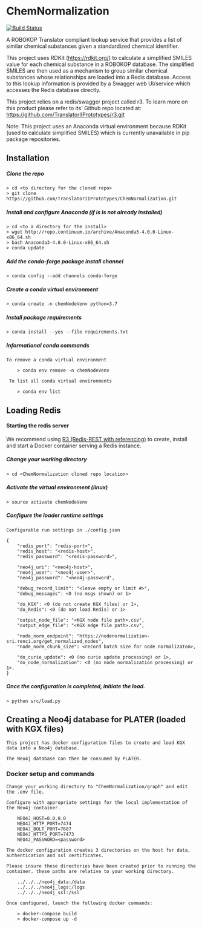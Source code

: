 # ChemNormalization

[![Build Status](https://travis-ci.com/TranslatorIIPrototypes/ChemNormalization.svg?branch=master)](https://travis-ci.com/TranslatorIIPrototypes/ChemNormalization)

A ROBOKOP Translator compliant lookup service that provides a list of similar chemical substances given a standardized chemical identifier.

This project uses RDKit (https://rdkit.org/) to calculate a simplified SMILES value for each chemical substance in a ROBOKOP database. The simplified SMILES are then used as a mechanism to group similar chemical substances whose relationships are loaded into a Redis database. Access to this lookup information is provided by a Swagger web UI/service which accesses the Redis database directly. 

This project relies on a redis/swagger project called r3. To learn more on this product please refer to its' Github repo located at: https://github.com/TranslatorIIPrototypes/r3.git

Note: This project uses an Anaconda virtual environment because RDKit (used to calculate simplified SMILES) which is currently unavailable in pip package repositories.
## Installation
##### Clone the repo
    
    > cd <to directory for the cloned repo>
    > git clone https://github.com/TranslatorIIPrototypes/ChemNormalization.git
     
##### Install and configure Anaconda (if is is not already installed)

    > cd <to a directory for the install>
    > wget http://repo.continuum.io/archive/Anaconda3-4.0.0-Linux-x86_64.sh
    > bash Anaconda3-4.0.0-Linux-x86_64.sh
    > conda update

##### Add the conda-forge package install channel

    > conda config --add channels conda-forge

##### Create a conda virtual environment

    > conda create -n chemNodeVenv python=3.7

##### Install package requirements 

    > conda install --yes --file requirements.txt
         
##### Informational conda commands
    To remove a conda virtual environment
    
        > conda env remove -n chemNodeVenv
     
     To list all conda virtual environments
     
        > conda env list

## Loading Redis

#### Starting the redis server 
We recommend using 
[R3 (Redis-REST with referencing)](https://github.com/TranslatorIIPrototypes/r3) to create, install and start a Docker container serving a Redis instance. 

##### Change your working directory

    > cd <ChemNormalization cloned repo location>

##### Activate the virtual environment (linux)

    > source activate chemNodeVenv
    
##### Configure the loader runtime settings

    Configurable run settings in ./config.json
    
    {
        "redis_port": "redis-port>",
        "redis_host": "<redis-host>",
        "redis_password": "<redis-password>",
    
        "neo4j_uri": "<neo4j-host>",
        "neo4j_user": "<neo4j-user>",
        "neo4j_password": "<neo4j-password",
    
        "debug_record_limit": "<leave empty or limit #>",
        "debug_messages": <0 (no msgs shown) or 1>
                
        "do_KGX": <0 (do not create KGX files) or 1>,
        "do_Redis": <0 (do not load Redis) or 1>
            
        "output_node_file": "<KGX node file path>.csv",
        "output_edge_file": "<KGX edge file path>.csv",
    
        "node_norm_endpoint": "https://nodenormalization-sri.renci.org/get_normalized_nodes",
        "node_norm_chunk_size": <record batch size for node normalizaton>,
    
        "do_curie_update": <0 (no curie update processing) or 1>,
        "do_node_normalization": <0 (no node normalization processing) or 1>,
    }   

##### Once the configuration is completed, initiate the load. 
 
    > python src/load.py

## Creating a Neo4j database for PLATER (loaded with KGX files)

    This project has docker configuration files to create and load KGX data into a Neo4j database. 
    
    The Neo4j database can then be consumed by PLATER.
    
### Docker setup and commands
    Change your working directory to "ChemNormalization/graph" and edit the .env file. 
    
    Configure with appropriate settings for the local implementation of the Neo4j container.

        NEO4J_HOST=0.0.0.0
        NEO4J_HTTP_PORT=7474
        NEO4J_BOLT_PORT=7687
        NEO4J_HTTPS_PORT=7473
        NEO4J_PASSWORD=<password>

    The docker configuration creates 3 directories on the host for data, authentication and ssl certificates. 
    
    Please insure these directories have been created prior to running the container. these paths are relative to your working directory.
    
        ../../../neo4j_data:/data
        ../../../neo4j_logs:/logs
        ../../../neo4j_ssl:/ssl
    
    Once configured, launch the following docker commands:
    
        > docker-compose build
        > docker-compose up -d 
